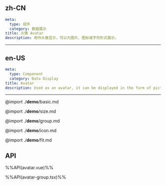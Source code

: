 ## zh-CN
```yaml
meta:
  type: 组件
  category: 数据展示
title: 头像 Avatar
description: 用作头像显示，可以为图片、图标或字符形式展示。
```
---
## en-US
```yaml
meta:
  type: Component
  category: Data Display
title: Avatar
description: Used as an avatar, it can be displayed in the form of pictures, icons or characters.
```
---

@import ./__demo__/basic.md

@import ./__demo__/size.md

@import ./__demo__/group.md

@import ./__demo__/icon.md

@import ./__demo__/fit.md

## API

%%API(avatar.vue)%%

%%API(avatar-group.tsx)%%
